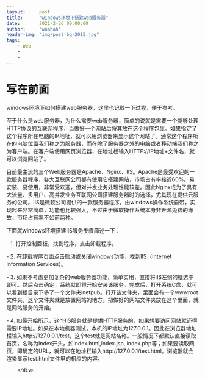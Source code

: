 ```yaml
---
layout:     post
title:      "windows环境下搭建web服务器"
date:       2021-2-26 00:00:00
author:     "waahah"
header-img: "img/post-bg-2015.jpg"
tags:
    - Web
    - 
    - 
---
```




 <div data-note-content class="show-content">
<h1>写在前面</h1>
   <p> windows环境下如何搭建web服务器，这里也记载一下过程，便于参考。</p>
   <p>至于什么是web服务器，为什么需要web服务器，简单的说就是需要一个能够处理HTTP协议的互联网程序，当做好一个网站后将其放在这个程序包里。如果指定了这个程序所在电脑的IP地址，就可以用浏览器来显示这个网站了。通常这个程序所在的电脑位置我们称之为服务器，而在除了服务器之外的电脑或者移动端我们称之为客户端。在客户端使用网页浏览器，在地址栏输入HTTP://IP地址+文件名，就可以浏览网站了。</p>

<p>目前最主流的三个Web服务器是Apache、Nginx、IIS。Apache是最受欢迎的一款服务器程序，各大互联网公司都有使用它搭建网站，市场占有率接近60%。易安装、易使用，非常受欢迎，但对并发业务处理性能较差。因此Nginx成为了具有大流量、多用户、高并发业务互联网公司搭建服务器时的选择，尤其现在提供云服务的公司。IIS是微软公司提供的一款服务器程序，由windows操作系统自带，实现起来非常简单，功能也比较强大，不过由于微软操作系统本身非开源免费的缘故，市场占有率不如前两种。</p>

<p>下面就windows环境搭建IIS服务步骤简述一下：</p>

<p>- 1. 打开控制面板，找到程序，点击卸载程序。</p>


<p>- 2. 在卸载程序页面点击启动或关闭windows功能，找到IIS（Internet Information Services）。</p>
    
<p>- 3. 如果不考虑更加复杂的web服务器功能，简单实用，直接将IIS左侧的框选中即可。然后点击确定，系统就即将开始安装该服务。完成后，打开系统C盘，就可以看到根目录下多了一个文件夹inetpub。打开该文件夹，里面会有一个wwwroot文件夹，这个文件夹就是放置网站的地方。把做好的网站文件夹放在这个里面，就是网站服务的开始。</p>

<p>- 4. 如最开始所示，这个IIS服务就是提供HTTP服务的，如果想要访问网站就还得需要IP地址。如果在本地机器测试，本机的IP地址为127.0.0.1。因此在浏览器地址栏输入http://127.0.0.1/test，这个test就是网站名称。一般情况下都默认直接读取首页，名称为Index开头，如index.html,index.jsp, index.php等；如果要读取网页，即确定的URL，就可以在地址栏输入http://127.0.0.1/test.html。浏览器就会渲染显示test.html文件里的相应的内容。</p>

        </div>
